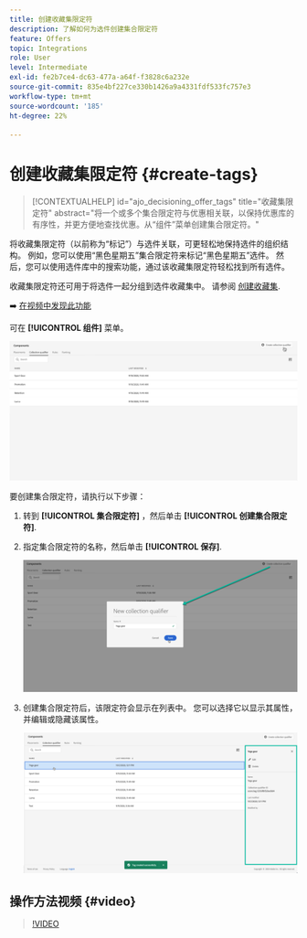 ```yaml
---
title: 创建收藏集限定符
description: 了解如何为选件创建集合限定符
feature: Offers
topic: Integrations
role: User
level: Intermediate
exl-id: fe2b7ce4-dc63-477a-a64f-f3828c6a232e
source-git-commit: 835e4bf227ce330b1426a9a4331fdf533fc757e3
workflow-type: tm+mt
source-wordcount: '185'
ht-degree: 22%

---
```


# 创建收藏集限定符 {#create-tags}

>[!CONTEXTUALHELP]
>id="ajo_decisioning_offer_tags"
>title="收藏集限定符"
>abstract="将一个或多个集合限定符与优惠相关联，以保持优惠库的有序性，并更方便地查找优惠。从“组件”菜单创建集合限定符。"

将收藏集限定符（以前称为“标记”）与选件关联，可更轻松地保持选件的组织结构。 例如，您可以使用“黑色星期五”集合限定符来标记“黑色星期五”选件。 然后，您可以使用选件库中的搜索功能，通过该收藏集限定符轻松找到所有选件。

收藏集限定符还可用于将选件一起分组到选件收藏集中。 请参阅 [创建收藏集](../offer-library/creating-collections.md).

➡️ [在视频中发现此功能](#video)

可在 **[!UICONTROL 组件]** 菜单。

![](../assets/tags_list.png)

要创建集合限定符，请执行以下步骤：

1. 转到 **[!UICONTROL 集合限定符]** ，然后单击 **[!UICONTROL 创建集合限定符]**.

1. 指定集合限定符的名称，然后单击 **[!UICONTROL 保存]**.

   ![](../assets/tags_create.png)

1. 创建集合限定符后，该限定符会显示在列表中。 您可以选择它以显示其属性，并编辑或隐藏该属性。

   ![](../assets/tags_created.png)

## 操作方法视频 {#video}

>[!VIDEO](https://video.tv.adobe.com/v/329374?quality=12)
